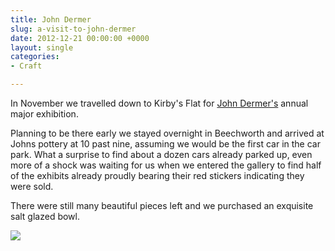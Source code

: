 ```yaml
---
title: John Dermer
slug: a-visit-to-john-dermer
date: 2012-12-21 00:00:00 +0000
layout: single
categories: 
- Craft

---
```

In November we travelled down to Kirby's Flat for [John Dermer's][johndermer] annual major exhibition.

Planning to be there early we stayed overnight in Beechworth and arrived at Johns pottery at 10 past nine, assuming we would be the first car in the car park. What a surprise to find about a dozen cars already parked up, even more of a shock was waiting for us when we entered the gallery to find half of&#xa0;the exhibits already proudly bearing their red stickers indicating they were sold.

There were still many beautiful pieces left and we purchased an exquisite salt glazed bowl.

![][williampickup]

[johndermer]: http://www.johndermer.com.au/
[williampickup]: /assets/images/2014/02/8292719561-41685414c0.jpg
